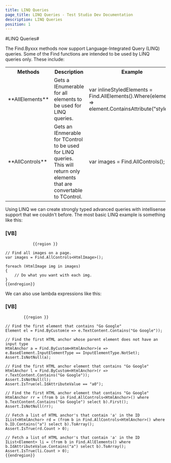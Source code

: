 ```yaml
---
title: LINQ Queries
page_title: LINQ Queries - Test Studio Dev Documentation
description: LINQ Queries
position: 1
---
```

#LINQ Queries#

The Find.Byxxx methods now support Language-Integrated Query (LINQ) queries. Some of the Find functions are intended to be used by LINQ queries only. These include:

<table class="docs">
<tr>
	<th>Methods</th><th>Description</th><th>Example</th>
</tr>
<tr>
	<td>**AllElements**</td>
	<td>Gets a IEnumerable for all elements to be used for LINQ queries.</td>
	<td>var inlineStyledElements = Find.AllElements().Where(element =><br>
	element.ContainsAttribute("style"));</td>
</tr>
<tr>
	<td>**AllControls**</td>
	<td>Gets an IEnmerable for TControl to be used for LINQ queries. This will return only elements that are convertable to TControl.</td>
	<td>var images = Find.AllControls<HtmlImage>();</td>
</tr>
<table>

Using LINQ we can create strongly typed advanced queries with intellisense support that we couldn't before. The most basic LINQ example is something like this:

### __[VB]__

				{{region }}

	// Find all images on a page.
	var images = Find.AllControls<HtmlImage>();
	
	foreach (HtmlImage img in images)
	{
		// Do what you want with each img.
	}
	{{endregion}}

We can also use lambda expressions like this:

### __[VB]__

            {{region }}

	// Find the first element that contains "Go Google"
	Element el = Find.ByCustom(e => e.TextContent.Contains("Go Google"));
	
	// Find the first HTML anchor whose parent element does not have an input type
	HtmlAnchor a = Find.ByCustom<HtmlAnchor>(e => e.BaseElement.InputElementType == InputElementType.NotSet);
	Assert.IsNotNull(a);
	
	// Find the first HTML anchor element that contains "Go Google"
	HtmlAnchor l = Find.ByCustom<HtmlAnchor>(r => r.TextContent.Contains("Go Google"));
	Assert.IsNotNull(l);
	Assert.IsTrue(el.IdAttributeValue == "a0");
	
	// Find the first HTML anchor element that contains "Go Google"
	HtmlAnchor rr = (from b in Find.AllControls<HtmlAnchor>() where b.TextContent.Contains("Go Google") select b).First();
	Assert.IsNotNull(rr);
	
	// Fetch a list of HTML anchor's that contain 'a' in the ID
	IList<HtmlAnchor> rd = (from b in Find.AllControls<HtmlAnchor>() where b.ID.Contains("a") select b).ToArray();
	Assert.IsTrue(rd.Count > 0);
	
	// Fetch a list of HTML anchor's that contain 'a' in the ID
	IList<Element> li = (from b in Find.AllElements() where b.IdAttributeValue.Contains("a") select b).ToArray();
	Assert.IsTrue(li.Count > 0);
	{{endregion}}